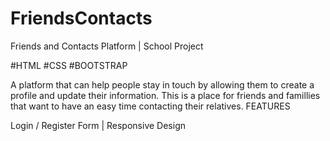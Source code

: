 # FriendsContacts
Friends and Contacts Platform | School Project

#HTML #CSS #BOOTSTRAP

A platform that can help people stay in touch by allowing them to create a profile and update their information. This is a place for friends and famillies that want to have an easy time contacting their relatives.
FEATURES

Login / Register Form | Responsive Design
